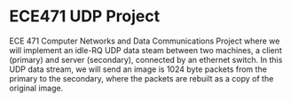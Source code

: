
# ECE471 UDP Project

ECE 471 Computer Networks and Data Communications
Project where we will implement an idle-RQ UDP data steam between two machines, a
client (primary) and server (secondary), connected by an ethernet switch. In this UDP
data stream, we will send an image is 1024 byte packets from the primary to the secondary,
where the packets are rebuilt as a copy of the original image.
